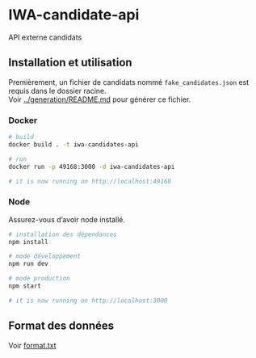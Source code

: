 # IWA-candidate-api

API externe candidats

## Installation et utilisation

Premièrement, un fichier de candidats nommé `fake_candidates.json` est requis dans le dossier racine.  
Voir [../generation/README.md](../generation/README.md) pour générer ce fichier.

### Docker

```bash
# build
docker build . -t iwa-candidates-api

# run
docker run -p 49168:3000 -d iwa-candidates-api

# it is now running on http://localhost:49168
```

### Node

Assurez-vous d’avoir node installé.

```bash
# installation des dépendances
npm install

# mode développement
npm run dev

# mode production
npm start

# it is now running on http://localhost:3000
```

## Format des données

Voir [format.txt](format.txt)
